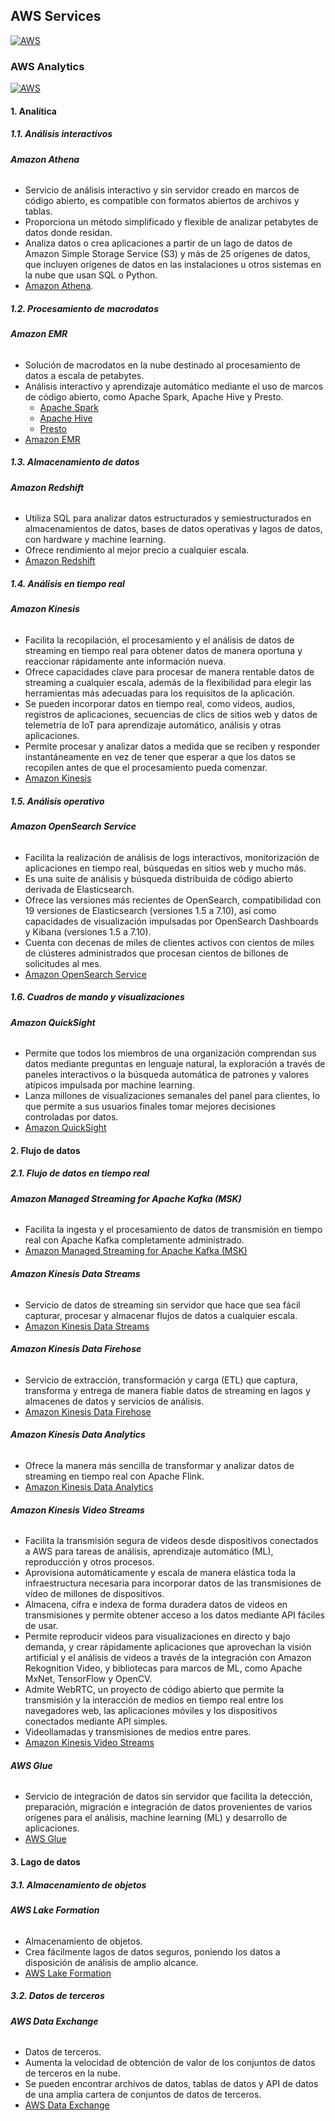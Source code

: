 ## AWS Services
[![AWS](https://img.shields.io/badge/AWS_Services-ff9900?style=for-the-badge&logo=amazon&logoColor=white&labelColor=101010)](https://github.com/Alberto-mt/AWS/blob/main/Resumen_Servicios_AWS/index.md)

### AWS Analytics
[![AWS](https://img.shields.io/badge/AWS_Analytics-447ac0?style=for-the-badge&logo=amazon&logoColor=white&labelColor=101010)](https://github.com/Alberto-mt/AWS/blob/main/Resumen_Servicios_AWS/categories/AWS_Analytics.md)

#### 1. Analítica
##### 1.1. Análisis interactivos
###### **Amazon Athena**
- Servicio de análisis interactivo y sin servidor creado en marcos de código abierto, es compatible con formatos abiertos de archivos y tablas.
- Proporciona un método simplificado y flexible de analizar petabytes de datos donde residan.
- Analiza datos o crea aplicaciones a partir de un lago de datos de Amazon Simple Storage Service (S3) y más de 25 orígenes de datos, que incluyen orígenes de datos en las instalaciones u otros sistemas en la nube que usan SQL o Python.
- [Amazon Athena](https://aws.amazon.com/es/athena/).

##### 1.2. Procesamiento de macrodatos
###### **Amazon EMR**
- Solución de macrodatos en la nube destinado al procesamiento de datos a escala de petabytes.
- Análisis interactivo y aprendizaje automático mediante el uso de marcos de código abierto, como Apache Spark, Apache Hive y Presto.
	- [Apache Spark](https://aws.amazon.com/es/emr/features/spark/)
	- [Apache Hive](https://aws.amazon.com/es/emr/features/hive/)
	- [Presto](https://aws.amazon.com/es/emr/features/presto/)
- [Amazon EMR](https://aws.amazon.com/es/emr/)

##### 1.3. Almacenamiento de datos
###### **Amazon Redshift**
- Utiliza SQL para analizar datos estructurados y semiestructurados en almacenamientos de datos, bases de datos operativas y lagos de datos, con hardware y machine learning.
- Ofrece rendimiento al mejor precio a cualquier escala.
- [Amazon Redshift](https://aws.amazon.com/es/redshift/)

##### 1.4. Análisis en tiempo real
###### **Amazon Kinesis**
- Facilita la recopilación, el procesamiento y el análisis de datos de streaming en tiempo real para obtener datos de manera oportuna y reaccionar rápidamente ante información nueva.
- Ofrece capacidades clave para procesar de manera rentable datos de streaming a cualquier escala, además de la flexibilidad para elegir las herramientas más adecuadas para los requisitos de la aplicación.
- Se pueden incorporar datos en tiempo real, como videos, audios, registros de aplicaciones, secuencias de clics de sitios web y datos de telemetría de IoT para aprendizaje automático, análisis y otras aplicaciones.
- Permite procesar y analizar datos a medida que se reciben y responder instantáneamente en vez de tener que esperar a que los datos se recopilen antes de que el procesamiento pueda comenzar.
- [Amazon Kinesis](https://aws.amazon.com/es/kinesis/)

##### 1.5. Análisis operativo
###### **Amazon OpenSearch Service**
- Facilita la realización de análisis de logs interactivos, monitorización de aplicaciones en tiempo real, búsquedas en sitios web y mucho más.
- Es una suite de análisis y búsqueda distribuida de código abierto derivada de Elasticsearch. 
- Ofrece las versiones más recientes de OpenSearch, compatibilidad con 19 versiones de Elasticsearch (versiones 1.5 a 7.10), así como capacidades de visualización impulsadas por OpenSearch Dashboards y Kibana (versiones 1.5 a 7.10).
- Cuenta con decenas de miles de clientes activos con cientos de miles de clústeres administrados que procesan cientos de billones de solicitudes al mes.
- [Amazon OpenSearch Service](https://aws.amazon.com/opensearch-service/)

##### 1.6. Cuadros de mando y visualizaciones
###### **Amazon QuickSight**
- Permite que todos los miembros de una organización comprendan sus datos mediante preguntas en lenguaje natural, la exploración a través de paneles interactivos o la búsqueda automática de patrones y valores atípicos impulsada por machine learning.
- Lanza millones de visualizaciones semanales del panel para clientes, lo que permite a sus usuarios finales tomar mejores decisiones controladas por datos.
- [Amazon QuickSight](https://aws.amazon.com/es/quicksight/)

#### 2. Flujo de datos
##### 2.1. Flujo de datos en tiempo real
###### **Amazon Managed Streaming for Apache Kafka (MSK)**
- Facilita la ingesta y el procesamiento de datos de transmisión en tiempo real con Apache Kafka completamente administrado.
- [Amazon Managed Streaming for Apache Kafka (MSK)](https://aws.amazon.com/es/msk/)

###### **Amazon Kinesis Data Streams**
- Servicio de datos de streaming sin servidor que hace que sea fácil capturar, procesar y almacenar flujos de datos a cualquier escala.
- [Amazon Kinesis Data Streams](https://aws.amazon.com/es/kinesis/data-streams/)

###### **Amazon Kinesis Data Firehose**
- Servicio de extracción, transformación y carga (ETL) que captura, transforma y entrega de manera fiable datos de streaming en lagos y almacenes de datos y servicios de análisis.
- [Amazon Kinesis Data Firehose](https://aws.amazon.com/es/kinesis/data-firehose/)

###### **Amazon Kinesis Data Analytics**
- Ofrece la manera más sencilla de transformar y analizar datos de streaming en tiempo real con Apache Flink.
- [Amazon Kinesis Data Analytics](https://aws.amazon.com/es/kinesis/data-analytics/)

###### **Amazon Kinesis Video Streams**
- Facilita la transmisión segura de videos desde dispositivos conectados a AWS para tareas de análisis, aprendizaje automático (ML), reproducción y otros procesos.
- Aprovisiona automáticamente y escala de manera elástica toda la infraestructura necesaria para incorporar datos de las transmisiones de vídeo de millones de dispositivos. 
- Almacena, cifra e indexa de forma duradera datos de videos en transmisiones y permite obtener acceso a los datos mediante API fáciles de usar. 
- Permite reproducir videos para visualizaciones en directo y bajo demanda, y crear rápidamente aplicaciones que aprovechan la visión artificial y el análisis de videos a través de la integración con Amazon Rekognition Video, y bibliotecas para marcos de ML, como Apache MxNet, TensorFlow y OpenCV.
- Admite WebRTC, un proyecto de código abierto que permite la transmisión y la interacción de medios en tiempo real entre los navegadores web, las aplicaciones móviles y los dispositivos conectados mediante API simples. 
- Videollamadas y transmisiones de medios entre pares.
- [Amazon Kinesis Video Streams](https://aws.amazon.com/es/kinesis/video-streams/?amazon-kinesis-video-streams-resources-blog.sort-by=item.additionalFields.createdDate&amazon-kinesis-video-streams-resources-blog.sort-order=desc)

###### **AWS Glue**
- Servicio de integración de datos sin servidor que facilita la detección, preparación, migración e integración de datos provenientes de varios orígenes para el análisis, machine learning (ML) y desarrollo de aplicaciones.
- [AWS Glue](https://aws.amazon.com/es/glue/)

#### 3. Lago de datos
##### 3.1. Almacenamiento de objetos
###### **AWS Lake Formation**
- Almacenamiento de objetos.
- Crea fácilmente lagos de datos seguros, poniendo los datos a disposición de análisis de amplio alcance.
- [AWS Lake Formation](https://aws.amazon.com/lake-formation/)

##### 3.2. Datos de terceros
###### **AWS Data Exchange**
- Datos de terceros.
- Aumenta la velocidad de obtención de valor de los conjuntos de datos de terceros en la nube.
- Se pueden encontrar archivos de datos, tablas de datos y API de datos de una amplia cartera de conjuntos de datos de terceros. 
- [AWS Data Exchange](https://aws.amazon.com/data-exchange/?adx-cards2.sort-by=item.additionalFields.eventDate&adx-cards2.sort-order=desc)
